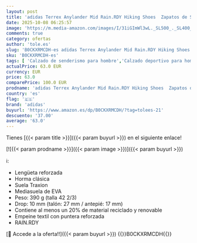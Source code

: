 ```yaml
---
layout: post
title: 'adidas Terrex Anylander Mid Rain.RDY Hiking Shoes  Zapatos de Senderismo Hombre  Olive Strata/Wonder Beige/Core Black  43 1/3 EU'
date: 2025-10-08 06:25:57
image: 'https://m.media-amazon.com/images/I/31iGImWl3wL._SL500_._SL400_.jpg'
comments: true
category: ofertas
author: 'tole.es'
slug: 'B0CKXRMCDH-es adidas Terrex Anylander Mid Rain.RDY Hiking Shoes Zapatos...'
sku: 'B0CKXRMCDH-es'
tags: [ 'Calzado de senderismo para hombre','Calzado deportivo para hombre','Moda','Moda Hombre','Zapatillas de senderismo para hombre','Zapatillas deportivas y de moda para hombre','Zapatos para hombre','adidas','zapatos','🇪🇸', ]
actualPrice: 63.0 EUR
currency: EUR
price: 63.0
comparePrice: 100.0 EUR
prodname: 'adidas Terrex Anylander Mid Rain.RDY Hiking Shoes  Zapatos de Senderismo Hombre  Olive Strata/Wonder Beige/Core Black  43 1/3 EU'
country: 'es'
flag: '🇪🇸'
brand: 'adidas'
buyurl: 'https://www.amazon.es/dp/B0CKXRMCDH/?tag=tolees-21'
descuento: '37.00'
average: '63.0'
---
```


Tienes [{{< param title >}}]({{< param buyurl >}}) en el siguiente enlace!

[![{{< param prodname >}}]({{< param image >}})]({{< param buyurl >}})

ℹ️:

- Lengüeta reforzada
- Horma clásica
- Suela Traxion
- Mediasuela de EVA
- Peso: 390 g (talla 42 2/3)
- Drop: 10 mm (talón: 27 mm / antepié: 17 mm)
- Contiene al menos un 20% de material reciclado y renovable
- Empeine textil con puntera reforzada
- RAIN.RDY

[🛒 Accede a la oferta!!]({{< param buyurl >}})
{{<world>}}B0CKXRMCDH{{</world>}}
